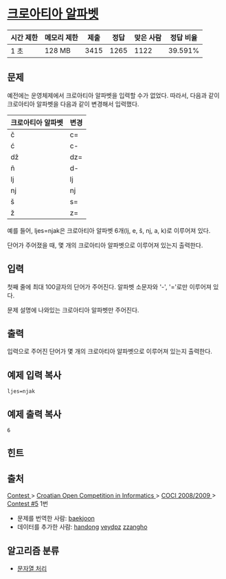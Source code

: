 # [크로아티아 알파벳](https://www.acmicpc.net/problem/2941)



| 시간 제한 | 메모리 제한 | 제출   | 정답   | 맞은 사람 | 정답 비율   |
| ----- | ------ | ---- | ---- | ----- | ------- |
| 1 초   | 128 MB | 3415 | 1265 | 1122  | 39.591% |

## 문제

예전에는 운영체제에서 크로아티아 알파벳을 입력할 수가 없었다. 따라서, 다음과 같이 크로아티아 알파벳을 다음과 같이 변경해서 입력했다.

| 크로아티아 알파벳 | 변경   |
| --------- | ---- |
| č         | c=   |
| ć         | c-   |
| dž        | dz=  |
| ñ         | d-   |
| lj        | lj   |
| nj        | nj   |
| š         | s=   |
| ž         | z=   |

예를 들어, ljes=njak은 크로아티아 알파벳 6개(lj, e, š, nj, a, k)로 이루어져 있다.

단어가 주어졌을 때, 몇 개의 크로아티아 알파벳으로 이루어져 있는지 출력한다.

## 입력

첫째 줄에 최대 100글자의 단어가 주어진다. 알파벳 소문자와 '-', '='로만 이루어져 있다.

문제 설명에 나와있는 크로아티아 알파벳만 주어진다.

## 출력

입력으로 주어진 단어가 몇 개의 크로아티아 알파벳으로 이루어져 있는지 출력한다.

## 예제 입력 복사

```
ljes=njak

```

## 예제 출력 복사

```
6

```

## 힌트

## 출처

[Contest ](https://www.acmicpc.net/category/45)> [Croatian Open Competition in Informatics ](https://www.acmicpc.net/category/17)> [COCI 2008/2009 ](https://www.acmicpc.net/category/22)> [Contest #5](https://www.acmicpc.net/category/detail/96) 1번

- 문제를 번역한 사람: [baekjoon](https://www.acmicpc.net/user/baekjoon)
- 데이터를 추가한 사람: [handong](https://www.acmicpc.net/user/handong) [veydpz](https://www.acmicpc.net/user/veydpz) [zzangho](https://www.acmicpc.net/user/zzangho)

## 알고리즘 분류

- [문자열 처리](https://www.acmicpc.net/problem/tag/%EB%AC%B8%EC%9E%90%EC%97%B4%20%EC%B2%98%EB%A6%AC)